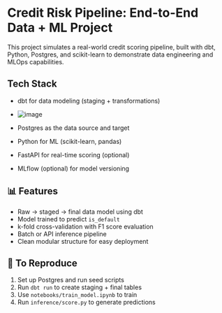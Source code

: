 # Credit Risk Pipeline: End-to-End Data + ML Project

This project simulates a real-world credit scoring pipeline, built with dbt, Python, Postgres, and scikit-learn to demonstrate data engineering and MLOps capabilities.

## Tech Stack
- dbt for data modeling (staging + transformations)

- ![image](https://github.com/user-attachments/assets/b369293d-4bb9-4523-966e-b8e4c0bab1c6)

- Postgres as the data source and target
- Python for ML (scikit-learn, pandas)
- FastAPI for real-time scoring (optional)
- MLflow (optional) for model versioning

## 📊 Features
- Raw → staged → final data model using dbt
- Model trained to predict `is_default`
- k-fold cross-validation with F1 score evaluation
- Batch or API inference pipeline
- Clean modular structure for easy deployment

## 🧪 To Reproduce
1. Set up Postgres and run seed scripts
2. Run `dbt run` to create staging + final tables
3. Use `notebooks/train_model.ipynb` to train
4. Run `inference/score.py` to generate predictions

